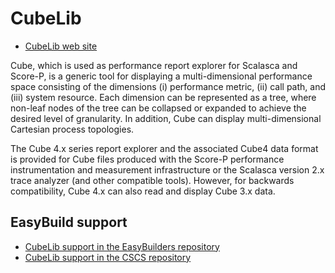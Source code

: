 CubeLib
===

- [CubeLib web site](https://www.scalasca.org/scalasca/software/cube-4.x/download.html)

Cube, which is used as performance report explorer for Scalasca and Score-P, is a generic tool for displaying a multi-dimensional performance space consisting of the dimensions (i) performance metric, (ii) call path, and (iii) system resource. Each dimension can be represented as a tree, where non-leaf nodes of the tree can be collapsed or expanded to achieve the desired level of granularity. In addition, Cube can display multi-dimensional Cartesian process topologies.

The Cube 4.x series report explorer and the associated Cube4 data format is provided for Cube files produced with the Score-P performance instrumentation and measurement infrastructure or the Scalasca version 2.x trace analyzer (and other compatible tools). However, for backwards compatibility, Cube 4.x can also read and display Cube 3.x data.

## EasyBuild support

- [CubeLib support in the EasyBuilders repository](https://github.com/easybuilders/easybuild-easyconfigs/tree/develop/easybuild/easyconfigs/c/CubeLib)
- [CubeLib support in the CSCS repository](https://github.com/easybuilders/CSCS/tree/master/easybuild/easyconfigs/c/CubeLib)
